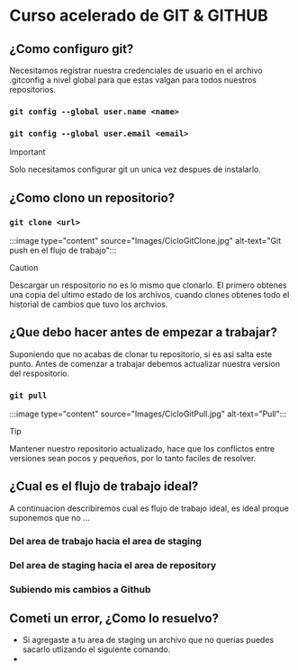 # Curso acelerado de GIT & GITHUB 


## ¿Como configuro git?

Necesitamos registrar nuestra credenciales de usuario en el archivo .gitconfig a
nivel global para que estas valgan para todos nuestros repositorios.

### `git config --global user.name <name>`

### `git config --global user.email <email>`


> [!IMPORTANT]
> Solo necesitamos configurar git un unica vez despues de instalarlo.

## ¿Como clono un repositorio?

### `git clone <url>`

:::image type="content" source="Images/CicloGitClone.jpg" alt-text="Git push en el flujo de trabajo":::

> [!CAUTION]
> Descargar un respositorio no es lo mismo que clonarlo. El primero obtenes una copia del ultimo estado de los archivos, cuando clones obtenes todo el historial de cambios que tuvo los archvios.


## ¿Que debo hacer antes de empezar a trabajar?

Suponiendo que no acabas de clonar tu repositorio, si es asi salta este punto. Antes de comenzar a trabajar debemos actualizar nuestra version del respositorio. 

### `git pull`

:::image type="content" source="Images/CicloGitPull.jpg" alt-text="Pull":::

> [!TIP]
> Mantener nuestro repositorio actualizado, hace que los conflictos entre versiones sean pocos y pequeños, por lo tanto faciles de resolver.


## ¿Cual es el flujo de trabajo ideal?

A continuacion describiremos cual es flujo de trabajo ideal, es ideal proque suponemos que no ...

### Del area de trabajo hacia el area de staging



### Del area de staging hacia el area de repository


### Subiendo mis cambios a Github

## Cometi un error, ¿Como lo resuelvo?

- Si agregaste a tu area de staging un archivo que no querias puedes sacarlo utlizando el siguiente comando.
- 

